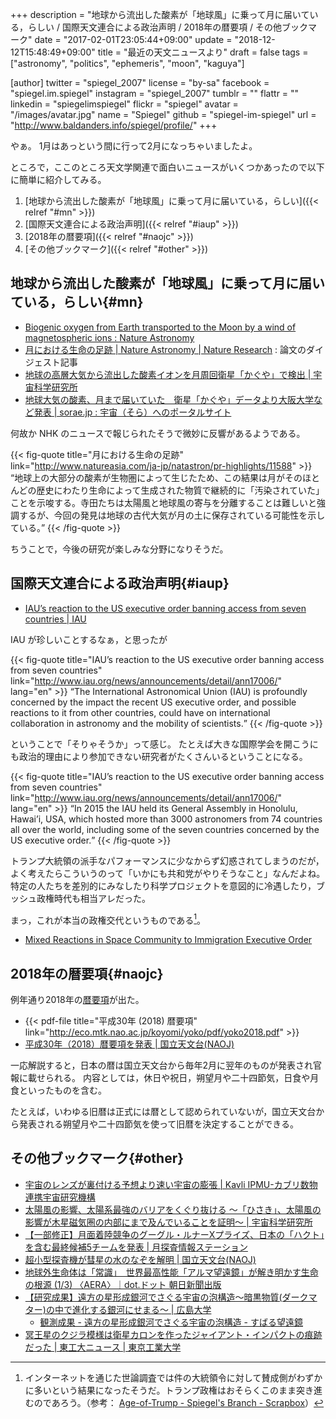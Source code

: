 +++
description = "地球から流出した酸素が「地球風」に乗って月に届いている，らしい / 国際天文連合による政治声明 / 2018年の暦要項 / その他ブックマーク"
date = "2017-02-01T23:05:44+09:00"
update = "2018-12-12T15:48:49+09:00"
title = "最近の天文ニュースより"
draft = false
tags = ["astronomy", "politics", "ephemeris", "moon", "kaguya"]

[author]
  twitter = "spiegel_2007"
  license = "by-sa"
  facebook = "spiegel.im.spiegel"
  instagram = "spiegel_2007"
  tumblr = ""
  flattr = ""
  linkedin = "spiegelimspiegel"
  flickr = "spiegel"
  avatar = "/images/avatar.jpg"
  name = "Spiegel"
  github = "spiegel-im-spiegel"
  url = "http://www.baldanders.info/spiegel/profile/"
+++

やぁ。
1月はあっという間に行って2月になっちゃいましたよ。

ところで，ここのところ天文学関連で面白いニュースがいくつかあったので以下に簡単に紹介してみる。

1. [地球から流出した酸素が「地球風」に乗って月に届いている，らしい]({{< relref "#mn" >}})
1. [国際天文連合による政治声明]({{< relref "#iaup" >}})
1. [2018年の暦要項]({{< relref "#naojc" >}})
1. [その他ブックマーク]({{< relref "#other" >}})

## 地球から流出した酸素が「地球風」に乗って月に届いている，らしい{#mn}

- [Biogenic oxygen from Earth transported to the Moon by a wind of magnetospheric ions : Nature Astronomy](http://www.nature.com/articles/s41550-016-0026)
- [月における生命の足跡 | Nature Astronomy | Nature Research](http://www.natureasia.com/ja-jp/natastron/pr-highlights/11588) : 論文のダイジェスト記事
- [地球の高層大気から流出した酸素イオンを月周回衛星「かぐや」で検出 | 宇宙科学研究所](http://www.isas.jaxa.jp/topics/000838.html)
- [地球大気の酸素、月まで届いていた　衛星「かぐや」データより大阪大学など発表 | sorae.jp : 宇宙（そら）へのポータルサイト](http://sorae.jp/030201/2017_01_31_oxy.html)

何故か NHK のニュースで報じられたそうで微妙に反響があるようである。

{{< fig-quote title="月における生命の足跡" link="http://www.natureasia.com/ja-jp/natastron/pr-highlights/11588" >}}
<q>地球上の大部分の酸素が生物圏によって生じたため、この結果は月がそのほとんどの歴史にわたり生命によって生成された物質で継続的に「汚染されていた」ことを示唆する。寺田たちは太陽風と地球風の寄与を分離することは難しいと強調するが、今回の発見は地球の古代大気が月の土に保存されている可能性を示している。</q>
{{< /fig-quote >}}

ちうことで，今後の研究が楽しみな分野になりそうだ。

## 国際天文連合による政治声明{#iaup}

- [IAU’s reaction to the US executive order banning access from seven countries | IAU](http://www.iau.org/news/announcements/detail/ann17006/)

IAU が珍しいことするなぁ，と思ったが

{{< fig-quote title="IAU’s reaction to the US executive order banning access from seven countries" link="http://www.iau.org/news/announcements/detail/ann17006/" lang="en" >}}
<q>The International Astronomical Union (IAU) is profoundly concerned by the impact the recent US executive order, and possible reactions to it from other countries, could have on international collaboration in astronomy and the mobility of scientists.</q>
{{< /fig-quote >}}

ということで「そりゃそうか」って感じ。
たとえば大きな国際学会を開こうにも政治的理由により参加できない研究者がたくさんいるということになる。

{{< fig-quote title="IAU’s reaction to the US executive order banning access from seven countries" link="http://www.iau.org/news/announcements/detail/ann17006/" lang="en" >}}
<q>In 2015 the IAU held its General Assembly in Honolulu, Hawai’i, USA, which hosted more than 3000 astronomers from 74 countries all over the world, including some of the seven countries concerned by the US executive order.</q>
{{< /fig-quote >}}

トランプ大統領の派手なパフォーマンスに少なからず幻惑されてしまうのだが，よく考えたらこういうのって「いかにも共和党がやりそうなこと」なんだよね。
特定の人たちを差別的にみなしたり科学プロジェクトを意図的に冷遇したり，ブッシュ政権時代も相当アレだった。

まっ，これが本当の政権交代というものである[^a]。

[^a]: インターネットを通じた世論調査では件の大統領令に対して賛成側がわずかに多いという結果になったそうだ。トランプ政権はおそらくこのまま突き進むのであろう。（参考： [Age-of-Trump - Spiegel's Branch - Scrapbox](https://scrapbox.io/spiegel-branch/Age-of-Trump)）

- [Mixed Reactions in Space Community to Immigration Executive Order](http://www.space.com/35575-trump-immigration-order-space-community-reaction.html)

## 2018年の暦要項{#naojc}

例年通り2018年の[暦要項](http://eco.mtk.nao.ac.jp/koyomi/yoko/ "暦要項 - 国立天文台暦計算室")が出た。

- {{< pdf-file title="平成30年 (2018) 暦要項" link="http://eco.mtk.nao.ac.jp/koyomi/yoko/pdf/yoko2018.pdf" >}}
- [平成30年（2018）暦要項を発表 | 国立天文台(NAOJ)](http://www.nao.ac.jp/news/topics/2017/20170201-rekiyoko.html)

一応解説すると，日本の暦は国立天文台から毎年2月に翌年のものが発表され官報に載せられる。
内容としては，休日や祝日，朔望月や二十四節気，日食や月食といったものを含む。

たとえば，いわゆる旧暦は正式には暦として認められていないが，国立天文台から発表される朔望月や二十四節気を使って旧暦を決定することができる。

## その他ブックマーク{#other}

- [宇宙のレンズが裏付ける予想より速い宇宙の膨張 | Kavli IPMU-カブリ数物連携宇宙研究機構](http://www.ipmu.jp/ja/20170127-H0LiCOW-H0)
- [太陽風の影響、太陽系最強のバリアをくぐり抜ける 〜「ひさき」、太陽風の影響が木星磁気圏の内部にまで及んでいることを証明〜 | 宇宙科学研究所](http://www.isas.jaxa.jp/topics/000832.html)
- [【一部修正】月面着陸競争のグーグル・ルナーXプライズ、日本の「ハクト」を含む最終候補5チームを発表 | 月探査情報ステーション](http://moonstation.jp/blog/lunarexp/hakuto/hakuto-selected-as-five-final-finalists-for-google-lunar-x-prize)
- [超小型探査機が彗星の水のなぞを解明 | 国立天文台(NAOJ)](http://www.nao.ac.jp/news/science/2017/20170124-procyon.html)
- [地球外生命体は「常識」　世界最高性能「アルマ望遠鏡」が解き明かす生命の根源 (1/3) 〈AERA〉｜dot.ドット 朝日新聞出版](https://dot.asahi.com/aera/2017012600195.html)
- [【研究成果】遠方の星形成銀河でさぐる宇宙の泡構造～暗黒物質(ダークマター)の中で進化する銀河にせまる～ | 広島大学](https://www.hiroshima-u.ac.jp/news/37496)
    - [観測成果 - 遠方の星形成銀河でさぐる宇宙の泡構造 - すばる望遠鏡](http://subarutelescope.org/Pressrelease/2017/01/30/j_index.html)
- [冥王星のクジラ模様は衛星カロンを作ったジャイアント・インパクトの痕跡だった | 東工大ニュース | 東京工業大学](http://www.titech.ac.jp/news/2017/037319.html)
